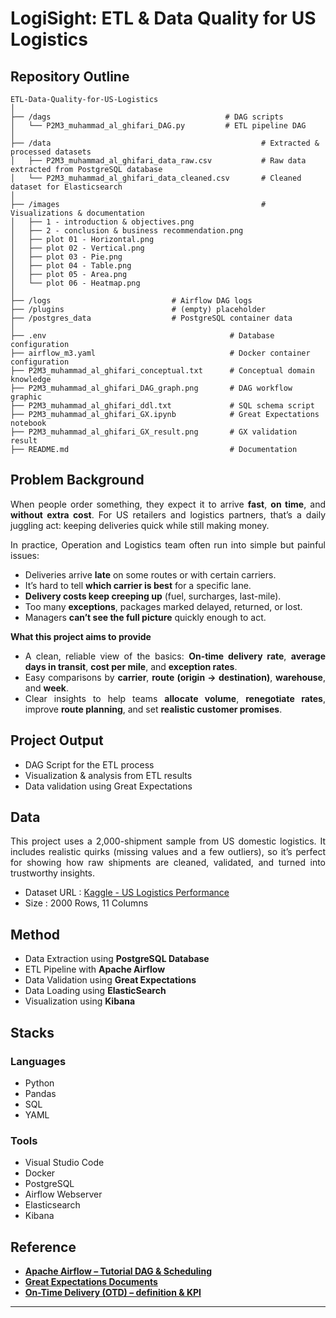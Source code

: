 # LogiSight: ETL & Data Quality for US Logistics

## Repository Outline

```
ETL-Data-Quality-for-US-Logistics
│
├── /dags                                       # DAG scripts
│   └── P2M3_muhammad_al_ghifari_DAG.py         # ETL pipeline DAG
│
├── /data                                               # Extracted & processed datasets
│   ├── P2M3_muhammad_al_ghifari_data_raw.csv           # Raw data extracted from PostgreSQL database
│   └── P2M3_muhammad_al_ghifari_data_cleaned.csv       # Cleaned dataset for Elasticsearch
│
├── /images                                             # Visualizations & documentation
│   ├── 1 - introduction & objectives.png
│   ├── 2 - conclusion & business recommendation.png
│   ├── plot 01 - Horizontal.png
│   ├── plot 02 - Vertical.png
│   ├── plot 03 - Pie.png
│   ├── plot 04 - Table.png
│   ├── plot 05 - Area.png
│   └── plot 06 - Heatmap.png
│
├── /logs                           # Airflow DAG logs
├── /plugins                        # (empty) placeholder
├── /postgres_data                  # PostgreSQL container data
│
├── .env                                         # Database configuration
├── airflow_m3.yaml                              # Docker container configuration
├── P2M3_muhammad_al_ghifari_conceptual.txt      # Conceptual domain knowledge
├── P2M3_muhammad_al_ghifari_DAG_graph.png       # DAG workflow graphic
├── P2M3_muhammad_al_ghifari_ddl.txt             # SQL schema script
├── P2M3_muhammad_al_ghifari_GX.ipynb            # Great Expectations notebook
├── P2M3_muhammad_al_ghifari_GX_result.png       # GX validation result
├── README.md                                    # Documentation
```

## Problem Background

<div align="justify">

When people order something, they expect it to arrive **fast**, **on time**, and **without extra cost**. For US retailers and logistics partners, that’s a daily juggling act: keeping deliveries quick while still making money.

In practice, Operation and Logistics team often run into simple but painful issues:
- Deliveries arrive **late** on some routes or with certain carriers.
- It’s hard to tell **which carrier is best** for a specific lane.
- **Delivery costs keep creeping up** (fuel, surcharges, last-mile).
- Too many **exceptions**, packages marked delayed, returned, or lost.
- Managers **can’t see the full picture** quickly enough to act.

**What this project aims to provide**
- A clean, reliable view of the basics: **On-time delivery rate**, **average days in transit**, **cost per mile**, and **exception rates**.
- Easy comparisons by **carrier**, **route (origin → destination)**, **warehouse**, and **week**.
- Clear insights to help teams **allocate volume**, **renegotiate rates**, improve **route planning**, and set **realistic customer promises**.

## Project Output

<div align="justify">

* DAG Script for the ETL process
* Visualization & analysis from ETL results
* Data validation using Great Expectations

## Data

<div align="justify">

This project uses a 2,000-shipment sample from US domestic logistics. It includes realistic quirks (missing values and a few outliers), so it’s perfect for showing how raw shipments are cleaned, validated, and turned into trustworthy insights.
* Dataset URL : [Kaggle - US Logistics Performance](https://www.kaggle.com/datasets/shahriarkabir/us-logistics-performance-dataset)
* Size : 2000 Rows, 11 Columns

## Method

<div align="justify">

- Data Extraction using **PostgreSQL Database**
- ETL Pipeline with **Apache Airflow**  
- Data Validation using **Great Expectations**
- Data Loading using **ElasticSearch**
- Visualization using **Kibana**

## Stacks

<div align="justify">

### Languages
- Python  
- Pandas  
- SQL  
- YAML  

### Tools
- Visual Studio Code  
- Docker  
- PostgreSQL  
- Airflow Webserver  
- Elasticsearch  
- Kibana  

## Reference

- [**Apache Airflow – Tutorial DAG & Scheduling**](https://airflow.apache.org/docs/apache-airflow/stable/tutorial/index.html)
- [**Great Expectations Documents**](https://greatexpectations.io/expectations/)
- [**On-Time Delivery (OTD) – definition & KPI**](https://www.shipbob.com/blog/on-time-delivery/)

---
